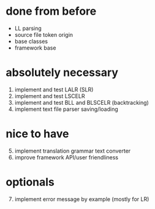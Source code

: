 # done from before
* LL parsing
* source file token origin
* base classes
* framework base

# absolutely necessary
1. implement and test LALR (SLR)
2. implement and test LSCELR
3. implement and test BLL and BLSCELR (backtracking)
4. implement text file parser saving/loading

# nice to have
5. implement translation grammar text converter
6. improve framework API/user friendliness

# optionals
7. implement error message by example (mostly for LR)
